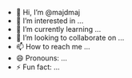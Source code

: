 - 👋 Hi, I’m @majdmaj
- 👀 I’m interested in ...
- 🌱 I’m currently learning ...
- 💞️ I’m looking to collaborate on ...
- 📫 How to reach me ...
- 😄 Pronouns: ...
- ⚡ Fun fact: ...

<!---
majdmaj/majdmaj is a ✨ special ✨ repository because its `README.md` (this file) appears on your GitHub profile.
You can click the Preview link to take a look at your changes.
--->
